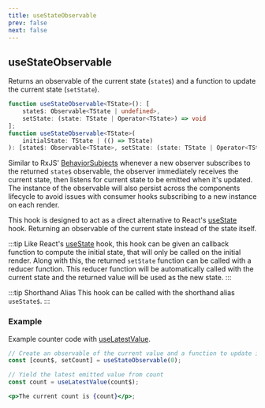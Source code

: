 ```yaml
---
title: useStateObservable
prev: false
next: false
---
```


## useStateObservable

Returns an observable of the current state (`state$`) and a function to update the current state (`setState`).

```ts
function useStateObservable<TState>(): [
	state$: Observable<TState | undefined>,
	setState: (state: TState | Operator<TState>) => void
];
function useStateObservable<TState>(
	initialState: TState | (() => TState)
): [state$: Observable<TState>, setState: (state: TState | Operator<TState>) => void];
```

Similar to RxJS' [BehaviorSubjects](https://rxjs.dev/api/index/class/BehaviorSubject) whenever a new observer subscribes to the returned `state$` observable, the observer immediately receives the current state, then listens for current state to be emitted when it's updated. The instance of the observable will also persist across the components lifecycle to avoid issues with consumer hooks subscribing to a new instance on each render.

This hook is designed to act as a direct alternative to React's [useState](https://reactjs.org/docs/hooks-reference.html#usestate) hook. Returning an observable of the current state instead of the state itself.

:::tip
Like React's [useState](https://reactjs.org/docs/hooks-reference.html#usestate) hook, this hook can be given an callback function to compute the initial state, that will only be called on the initial render. Along with this, the returned `setState` function can be called with a reducer function. This reducer function will be automatically called with the current state and the returned value will be used as the new state.
:::

:::tip Shorthand Alias
This hook can be called with the shorthand alias `useState$`.
:::

### Example

Example counter code with [useLatestValue](/api/hooks/use-latest-value).

```jsx
// Create an observable of the current value and a function to update it
const [count$, setCount] = useStateObservable(0);

// Yield the latest emitted value from count
const count = useLatestValue(count$);

<p>The current count is {count}</p>;
```
